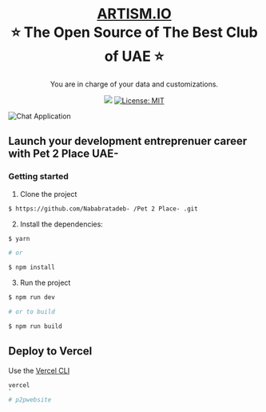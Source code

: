 <h1 align="center" style="border-bottom: none">
    <b>
        <a href="https://Pet 2 Place- .vercel.app/">ARTISM.IO</a><br>
    </b>
    ⭐️  The Open Source of The Best Club of UAE    ⭐️ <br>
</h1>

<p align="center">
You are in charge of your data and customizations.
</p>

<p align="center">
<a href="https://github.com/Nababratadeb- /Artism"><img src="https://img.shields.io/github/forks/Nababratadeb- /Pet 2 Place- .svg"></a>
<a href="https://opensource.org/licenses/MIT"><img src="https://img.shields.io/badge/license-MIT-purple.svg" alt="License: MIT"></a>

</p>

![Chat Application](https://res.cloudinary.com/djzml9nau/image/upload/v1672834829/planet-09_umeiet.png)

## Launch your development entreprenuer career with Pet 2 Place UAE- 



### Getting started

1. Clone the project

```sh
$ https://github.com/Nababratadeb- /Pet 2 Place- .git
```

2. Install the dependencies:

```sh
$ yarn

# or

$ npm install
```

3. Run the project

```sh
$ npm run dev

# or to build

$ npm run build
```

## Deploy to Vercel

Use the [Vercel CLI](https://vercel.com/download)

```sh
vercel
`
# p2pwebsite

